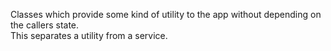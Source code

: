 Classes which provide some kind of utility to the app without depending on the callers state.  
This separates a utility from a service.